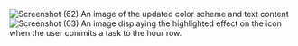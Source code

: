 

![Screenshot (62)](https://user-images.githubusercontent.com/125767916/232935054-ea919dd1-15fd-4630-bf44-dfb45c3ac0f5.png)
An image of the updated color scheme and text content
![Screenshot (63)](https://user-images.githubusercontent.com/125767916/232935085-9ba2a77f-3c6a-4414-a4f1-33ff6e5e91a8.png)
An image displaying the highlighted effect on the icon when the user commits a task to the hour row.
